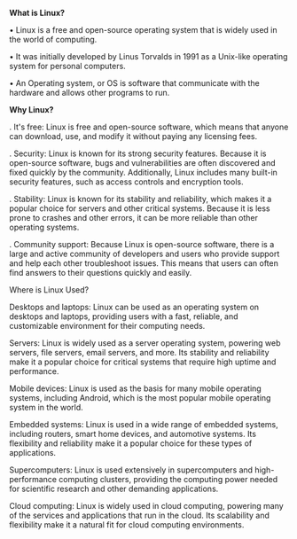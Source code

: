 **What is Linux?**

•	 Linux is a free and open-source operating system that is widely used in the world of computing.

•	 It was initially developed by Linus Torvalds in 1991 as a Unix-like operating system for personal                                                                      computers.


•	An Operating system, or OS is software that communicate with the hardware and allows other programs to run.







**Why Linux?**

. It's free: Linux is free and open-source software, which means that anyone can download, use, and modify it without paying any licensing fees.

. Security: Linux is known for its strong security features. Because it is open-source software, bugs and vulnerabilities are often discovered and fixed quickly by the      community. Additionally, Linux includes many built-in security features, such as access controls and encryption tools.

. Stability: Linux is known for its stability and reliability, which makes it a popular choice for servers and other critical systems. Because it is less prone to          crashes and other errors, it can be more reliable than other operating systems.

. Community support: Because Linux is open-source software, there is a large and active community of developers and users who provide support and help each other            troubleshoot issues. This means that users can often find answers to their questions quickly and easily.


Where is Linux Used?

Desktops and laptops: Linux can be used as an operating system on desktops and laptops, providing users with a fast, reliable, and customizable environment for their computing needs.

Servers: Linux is widely used as a server operating system, powering web servers, file servers, email servers, and more. Its stability and reliability make it a popular choice for critical systems that require high uptime and performance.

Mobile devices: Linux is used as the basis for many mobile operating systems, including Android, which is the most popular mobile operating system in the world.

Embedded systems: Linux is used in a wide range of embedded systems, including routers, smart home devices, and automotive systems. Its flexibility and reliability make it a popular choice for these types of applications.

Supercomputers: Linux is used extensively in supercomputers and high-performance computing clusters, providing the computing power needed for scientific research and other demanding applications.

Cloud computing: Linux is widely used in cloud computing, powering many of the services and applications that run in the cloud. Its scalability and flexibility make it a natural fit for cloud computing environments.
